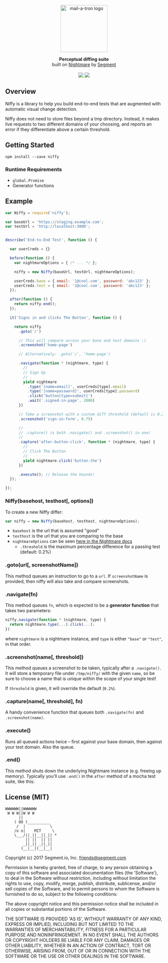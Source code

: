 <p align="center"><img alt="mail-a-tron logo" src="http://i.imgur.com/xv9y0Te.png" width="150"></p>
<p align="center">
<strong>Perceptual diffing suite</strong>
<br>
built on <a href="https://github.com/segmentio/nightmare">Nightmare</a> by <a href="https://segment.com">Segment</a>
<br><br>
<a href="https://circleci.com/gh/segmentio/niffy"><img src="https://circleci.com/gh/segmentio/niffy.svg?style=shield" /></a>
<a href="https://npmjs.com/package/niffy"><img src="https://img.shields.io/npm/v/niffy.svg" /></a>
</p>

## Overview

Niffy is a library to help you build end-to-end tests that are augmented with automatic visual change detection.

Niffy does not need to store files beyond a tmp directory. Instead, it makes live requests to two different domains of your choosing, and reports an error if they differentiate above a certain threshold.

## Getting Started

    npm install --save niffy

### Runtime Requirements

  - `global.Promise`
  - Generator functions

## Example


```js
var Niffy = require('niffy');

var baseUrl = 'https://staging.example.com';
var testUrl = 'http://localhost:3000';


describe('End-to-End Test', function () {

  var userCreds = {}

  before(function () {
    var nightmareOptions = { /* ... */ };

    niffy = new Niffy(baseUrl, testUrl, nightmareOptions);

    userCreds.base = { email: '1@cool.com', password: 'abc123' };
    userCreds.test = { email: '2@cool.com', password: 'abc123' };
  });

  after(function () {
    return niffy.end();
  });

  it('Signs in and clicks The Button', function () {

    return niffy
      .goto('/')

      // This will compare across your base and test domains :)
      .screenshot('home-page')

      // Alternatively: .goto('/', 'home-page')

      .navigate(function * (nightmare, type) {
        //
        // Sign Up
        //
        yield nightmare
          .type('[name=email]', userCreds[type].email)
          .type('[name=password]', userCreds[type].password)
          .click('button[type=submit]')
          .wait('.signed-in-page', 2000)
      })

      // Take a screenshot with a custom diff threshold (default is 0.2%).
      .screenshot('sign-in-form', 0.75)

      //
      // .capture() is both .navigate() and .screenshot() in one!
      //
      .capture('after-button-click', function * (nightmare, type) {
        //
        // Click The Button
        //
        yield nightmare.click('button.the')
      })

      .execute(); // Release the hounds!
  });

});
```

### Niffy(basehost, testhost[, options])
To create a new Niffy differ:

```js
var niffy = new Niffy(basehost, testhost, nightmareOptions);
```

* `basehost` is the url that is assumed "good"
* `testhost` is the url that you are comparing to the base
* `nightmareOptions` can be seen [here in the Nightmare docs](https://github.com/segmentio/nightmare#nightmareoptions)
  * `.threshold` is the maximum percentage difference for a passing test (default: 0.2%)

### .goto(url[, screenshotName])
This method queues an instruction to go to a `url`. If `screenshotName` is provided, then niffy will also take and compare screenshots.


### .navigate(fn)
This method queues `fn`, which is expected to be a **generator function** that takes two parameters:

```js
niffy.navigate(function * (nightmare, type) {
  return nightmare.type(...).click(...);
})
```

where `nightmare` is a nightmare instance, and `type` is either `"base"` or `"test"`, in that order.

### .screenshot(name[, threshold])
This method queues a screenshot to be taken, typically after a `.navigate()`. It will store a temporary file under `/tmp/niffy/` with the given `name`, so be sure to choose a name that is unique within the scope of your single test!

If `threshold` is given, it will override the default (`0.2%`).

### .capture(name[, threshold], fn)
A handy convenience function that queues both `.navigate(fn)` and `.screenshot(name)`.

### .execute()
Runs all queued actions twice – first against your base domain, then against your test domain. Also the queue.

### .end()
This method shuts down the underlying Nightmare instance (e.g. freeing up memory). Typically you'll use `.end()` in the `after` method of a mocha test suite, like this:



## License (MIT)

```
WWWWWW||WWWWWW
 W W W||W W W
      ||
    ( OO )__________
     /  |           \
    /o o|    MIT     \
    \___/||_||__||_|| *
         || ||  || ||
        _||_|| _||_||
       (__|__|(__|__|
```
Copyright (c) 2017 Segment.io, Inc. friends@segment.com

Permission is hereby granted, free of charge, to any person obtaining a copy of this software and associated documentation files (the 'Software'), to deal in the Software without restriction, including without limitation the rights to use, copy, modify, merge, publish, distribute, sublicense, and/or sell copies of the Software, and to permit persons to whom the Software is furnished to do so, subject to the following conditions:

The above copyright notice and this permission notice shall be included in all copies or substantial portions of the Software.

THE SOFTWARE IS PROVIDED 'AS IS', WITHOUT WARRANTY OF ANY KIND, EXPRESS OR IMPLIED, INCLUDING BUT NOT LIMITED TO THE WARRANTIES OF MERCHANTABILITY, FITNESS FOR A PARTICULAR PURPOSE AND NONINFRINGEMENT. IN NO EVENT SHALL THE AUTHORS OR COPYRIGHT HOLDERS BE LIABLE FOR ANY CLAIM, DAMAGES OR OTHER LIABILITY, WHETHER IN AN ACTION OF CONTRACT, TORT OR OTHERWISE, ARISING FROM, OUT OF OR IN CONNECTION WITH THE SOFTWARE OR THE USE OR OTHER DEALINGS IN THE SOFTWARE.
